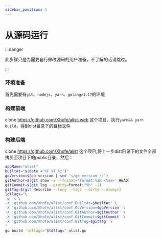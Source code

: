 ```yaml
---
sidebar_position: 3
---
```


# 从源码运行

:::danger

此步骤只是为需要自行修改源码的用户准备，不了解的话请跳过。

:::

### 环境准备
首先需要有`git`、`nodejs`、`yarn`、`golang>1.17`的环境

### 构建前端
clone https://github.com/Xhofe/alist-web 这个项目，执行`yarn&& yarn build`，得到dist目录下的目标文件

### 构建后端
clone https://github.com/Xhofe/alist 这个项目,将上一步dist目录下的文件全部拷贝至项目下的public目录，然后：
```bash
appName="alist"
builtAt="$(date +'%F %T %z')"
goVersion=$(go version | sed 's/go version //')
gitAuthor=$(git show -s --format='format:%aN <%ae>' HEAD)
gitCommit=$(git log --pretty=format:"%h" -1)
gitTag=$(git describe --long --tags --dirty --always)
ldflags="\
-w -s \
-X 'github.com/Xhofe/alist/conf.BuiltAt=$builtAt' \
-X 'github.com/Xhofe/alist/conf.GoVersion=$goVersion' \
-X 'github.com/Xhofe/alist/conf.GitAuthor=$gitAuthor' \
-X 'github.com/Xhofe/alist/conf.GitCommit=$gitCommit' \
-X 'github.com/Xhofe/alist/conf.GitTag=$gitTag' \
"
go build -ldflags="$ldflags" alist.go
```